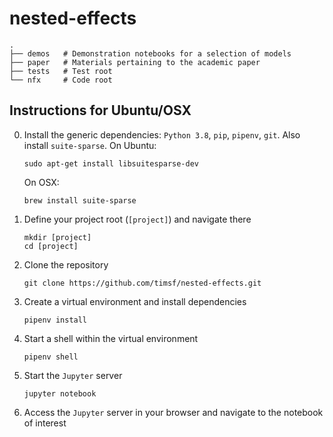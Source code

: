 # nested-effects

    .
    ├── demos   # Demonstration notebooks for a selection of models
    ├── paper   # Materials pertaining to the academic paper
    ├── tests   # Test root
    └── nfx     # Code root


## Instructions for Ubuntu/OSX

0. Install the generic dependencies: `Python 3.8`, `pip`, `pipenv`, `git`. Also install `suite-sparse`. On Ubuntu:

    ```shell
    sudo apt-get install libsuitesparse-dev
    ```

    On OSX:

    ```shell
    brew install suite-sparse
    ```

1. Define your project root (`[project]`) and navigate there

    ```shell
    mkdir [project]
    cd [project]
    ```

2. Clone the repository

    ```shell
    git clone https://github.com/timsf/nested-effects.git
    ```

3. Create a virtual environment and install dependencies

    ```shell
    pipenv install
    ```

4. Start a shell within the virtual environment

    ```shell
    pipenv shell
    ```

5. Start the `Jupyter` server

    ```shell
    jupyter notebook
    ```

6. Access the `Jupyter` server in your browser and navigate to the notebook of interest
